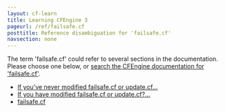 ```yaml
---
layout: cf-learn
title: Learning CFEngine 3
pageurl: /ref/failsafe.cf
posttitle: Reference disambiguation for 'failsafe.cf'
navsection: none
---
```


The term 'failsafe.cf' could refer to several sections in the documentation. Please choose one below, or
[search the CFEngine documentation for 'failsafe.cf'](http://cfengine.com/docs/3.5/search.html?q=failsafe.cf).

- [If you've never modified failsafe.cf or update.cf...](http://cfengine.com/docs/3.5/getting-started-upgrade.html#if-you-ve-never-modified-failsafe-cf-or-update-cf)
- [If you have modified failsafe.cf or update.cf?...](http://cfengine.com/docs/3.5/getting-started-upgrade.html#if-you-have-modified-failsafe-cf-or-update-cf?)
- [failsafe.cf](http://cfengine.com/docs/3.5/manuals-writing-policy-configuration-file-structure.html#failsafe-cf)
